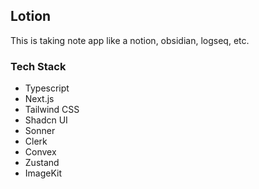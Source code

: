 
## Lotion
This is taking note app like a notion, obsidian, logseq, etc.

### Tech Stack
 - Typescript
 - Next.js
 - Tailwind CSS
 - Shadcn UI
 - Sonner
 - Clerk
 - Convex
 - Zustand
 - ImageKit